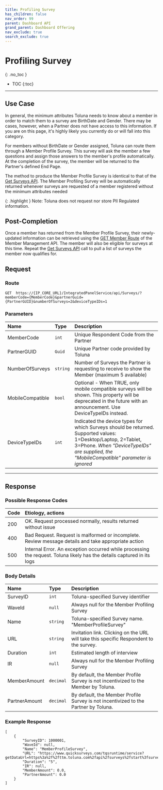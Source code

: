 ```yaml
---
title: Profiling Survey
has_children: false
nav_order: 99
parent: Dashboard API
grand_parent: Dashboard Offering
nav_exclude: true
search_exclude: true
---
```



# Profiling Survey
{: .no_toc }

* TOC
{:toc}

---

## Use Case

In general, the minimum attributes Toluna needs to know about a member in order to match them to a survey are BirthDate and Gender. There may be cases, however, when a Partner does not have access to this information. If you are on this page, it's highly likely you currently do or will fall into this category.  

For members without BirthDate or Gender assigned, Toluna can route them through a Member Profile Survey. This survey will ask the member a few questions and assign those answers to the member's profile automatically. At the completion of the survey, the member will be returned to the Partner's defined End Page. 

The method to produce the Member Profile Survey is identical to that of the [Get Surveys API](/dashboard/api/getsurveys.html). The Member Profiling Survey will be automatically returned whenever surveys are requested of a member registered without the minimum attributes needed

{: .highlight }
Note: Toluna does not request nor store PII Regulated information.

## Post-Completion 

Once a member has returned from the Member Profile Survey, their newly-updated information can be retrieved using the [GET Member Route](/membermanagement/v2/get.md) of the Member Management API. The member will also be eligible for surveys at this time. Repeat the [Get Surveys API](/dashboard/api/getsurveys.html) call to pull a list of surveys the member now qualifies for.

## Request

### Route
```plaintext
GET  https://{IP_CORE_URL}/IntegratedPanelService/api/Surveys/?memberCode={MemberCode}&partnerGuid={PartnerGUID}&numberOfSurveys=2&deviceTypeIDs=1
```

### Parameters

| Name | Type | Description |
| :--- | :--- | :--- |
| MemberCode | ```int``` | Unique Respondent Code from the Partner |
| PartnerGUID | ```Guid``` | Unique Partner code provided by Toluna |
| NumberOfSurveys | ```string``` | Number of Surveys the Partner is requesting to receive to show the Member (maximum 5 available) |
| MobileCompatible | ```bool``` | Optional - When TRUE, only mobile compatible surveys will be shown. This property will be deprecated in the future with an announcement. Use DeviceTypeIDs instead.  |
| DeviceTypeIDs | ```int``` | Indicated the device types for which Surveys should be returned. Supported values: 1=Desktop/Laptop, 2=Tablet, 3=Phone. *When "DeviceTypeIDs" are supplied, the "MobileCompatible" parameter is ignored* |

---

## Response

### Possible Response Codes

| Code | Etiology, actions |
| :--- | :--- |
| 200 | OK. Request processed normally, results returned without issue |
| 400 | Bad Request. Request is malformed or incomplete. Review message details and take appropriate action |
| 500 | Internal Error. An exception occurred while processing the request. Toluna likely has the details captured in its logs |

### Body Details

| Name | Type | Description |
| :--- | :--- | :--- |
| SurveyID | ```int``` | Toluna-specified Survey identifier |
| WaveId | ```null``` | Always null for the Member Profiling Survey |
| Name | ```string``` | Toluna-specified Survey name. "MemberProfileSurvey" |
| URL | ```string``` | Invitation link. Clicking on the URL will take this specific Respondent to the survey. |
| Duration | ```int``` | Estimated length of interview |
| IR | ```null``` | Always null for the Member Profiling Survey |
| MemberAmount | ```decimal``` | By default, the Member Profile Survey is not incentivized to the Member by Toluna. |
| PartnerAmount | ```decimal``` | By default, the Member Profile Survey is not incentivized to the Partner by Toluna. |


### Example Response
```plaintext
[
    {
        "SurveyID": 1000001,
        "WaveId": null,
        "Name": "MemberProfileSurvey",
        "URL": "https://www.quicksurveys.com/tqsruntime/service?getDataUrl=https%3a%2f%2fttm.toluna.com%2fapi%2fsurveys%2fstart%3fsurveyStartDataEncrypted%3dcib8SUikmO4yif3RyYa%2bKLxWGCjkefejGYcNTnn3m96olsXa4e8d6HXTMy2bXMGxJUGRKgk%2b%2faHg7MNAXEOwPBe13F7k2sSRX8lRY1z62Xr2i64L1FRb%2bGdAc%2b95ruC0uETnJohyp%2bS3ORObMvDHi8lu690FOkXWc8c6ceKuQY9W2MgDTFMRaAyEOqecrioZ8P8rsub2RbgGHH2wdT0gd6AFMt8qwxjvFxzLL0%2bB1ZngPAMBFzqyPoNwrHIPhBlcki4LxNQJ2l3fePwrYpdXFrRnvbXFJDhKdC%2bw63hSEiNvxhbe5zfl%2bfv8SO9WGhyerANipTCIexuhwznxeVSCwrDlJS2O1KEdE280QqAtu2v732Dn59n2PlLf5F%2fuMI5OTYkpnsOUBpbfVJPqm76KXxqb8orBEXos5oZ3BTTIdQnMsMLWeBB7QENS3yFKRNBpYW50m9nbxfSLVvvwq%2bKqb%2fJZcvrwyX%2fTTMmkmjV26ObV2H2mXFlWDXa7PTNae8niEtX4pJ7ZuzJlqnbE6%2f3uyw%3d%3d&cultureid=7&location=IntegratedPanelService",
        "Duration": "5",
        "IR": null,
        "MemberAmount": 0.0,
        "PartnerAmount": 0.0
    }
]
```